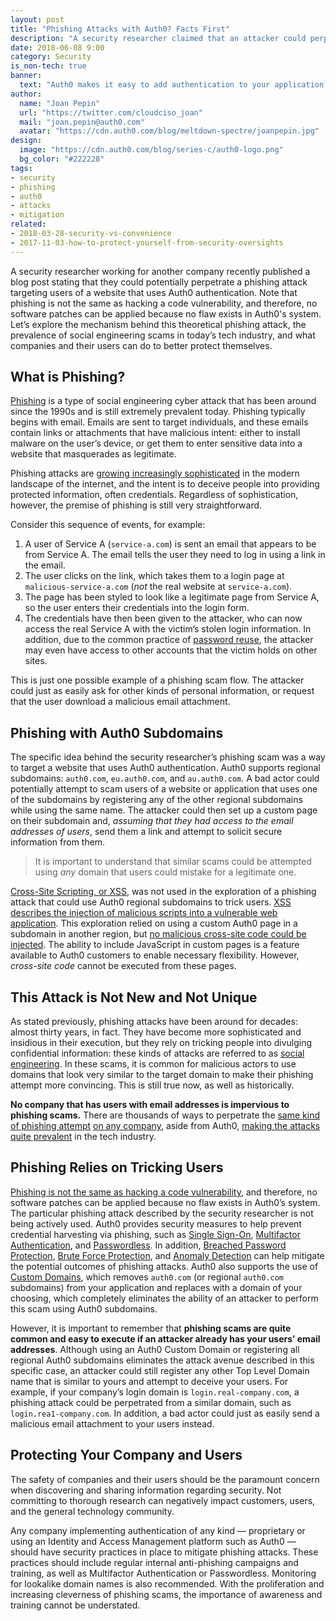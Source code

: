 ```yaml
---
layout: post
title: "Phishing Attacks with Auth0? Facts First"
description: "A security researcher claimed that an attacker could perpetrate a phishing scam that could target a company using the Auth0 platform based on domain. Learn about this attack, the prevalence of phishing in the industry, and how to mitigate these scams."
date: 2018-06-08 9:00
category: Security
is_non-tech: true
banner:
  text: "Auth0 makes it easy to add authentication to your application."
author:
  name: "Joan Pepin"
  url: "https://twitter.com/cloudciso_joan"
  mail: "joan.pepin@auth0.com"
  avatar: "https://cdn.auth0.com/blog/meltdown-spectre/joanpepin.jpg"
design:
  image: "https://cdn.auth0.com/blog/series-c/auth0-logo.png"
  bg_color: "#222228"
tags:
- security
- phishing
- auth0
- attacks
- mitigation
related:
- 2018-03-28-security-vs-convenience
- 2017-11-03-how-to-protect-yourself-from-security-oversights
---
```


A security researcher working for another company recently published a blog post stating that they could potentially perpetrate a phishing attack targeting users of a website that uses Auth0 authentication. Note that phishing is not the same as hacking a code vulnerability, and therefore, no software patches can be applied because no flaw exists in Auth0's system. Let’s explore the mechanism behind this theoretical phishing attack, the prevalence of social engineering scams in today’s tech industry, and what companies and their users can do to better protect themselves.

## What is Phishing?

[Phishing](https://www.csoonline.com/article/2117843/phishing/what-is-phishing-how-this-cyber-attack-works-and-how-to-prevent-it.html) is a type of social engineering cyber attack that has been around since the 1990s and is still extremely prevalent today. Phishing typically begins with email. Emails are sent to target individuals, and these emails contain links or attachments that have malicious intent: either to install malware on the user’s device, or get them to enter sensitive data into a website that masquerades as legitimate.

Phishing attacks are [growing increasingly sophisticated](https://www.menlosecurity.com/blog/from-your-account-is-deactivated-to-oauth-the-evolution-of-phishing) in the modern landscape of the internet, and the intent is to deceive people into providing protected information, often credentials. Regardless of sophistication, however, the premise of phishing is still very straightforward. 

Consider this sequence of events, for example:

1. A user of Service A (`service-a.com`) is sent an email that appears to be from Service A. The email tells the user they need to log in using a link in the email.
2. The user clicks on the link, which takes them to a login page at `malicious-service-a.com` (_not_ the real website at `service-a.com`).
3. The page has been styled to look like a legitimate page from Service A, so the user enters their credentials into the login form.
4. The credentials have then been given to the attacker, who can now access the real Service A with the victim’s stolen login information. In addition, due to the common practice of [password reuse](https://www.troyhunt.com/password-reuse-credential-stuffing-and-another-1-billion-records-in-have-i-been-pwned/), the attacker may even have access to other accounts that the victim holds on other sites.

This is just one possible example of a phishing scam flow. The attacker could just as easily ask for other kinds of personal information, or request that the user download a malicious email attachment.

## Phishing with Auth0 Subdomains

The specific idea behind the security researcher’s phishing scam was a way to target a website that uses Auth0 authentication. Auth0 supports regional subdomains: `auth0.com`, `eu.auth0.com`, and `au.auth0.com`. A bad actor could potentially attempt to scam users of a website or application that uses one of the subdomains by registering any of the other regional subdomains while using the same name. The attacker could then set up a custom page on their subdomain and, _assuming that they had access to the email addresses of users_, send them a link and attempt to solicit secure information from them.

> It is important to understand that similar scams could be attempted using _any_ domain that users could mistake for a legitimate one.

<a href="https://www.owasp.org/index.php/Cross-site_Scripting_(XSS)">Cross-Site Scripting, or XSS</a>, was not used in the exploration of a phishing attack that could use Auth0 regional subdomains to trick users. [XSS describes the injection of malicious scripts into a vulnerable web application](https://www.incapsula.com/web-application-security/cross-site-scripting-xss-attacks.html). This exploration relied on using a custom Auth0 page in a subdomain in another region, but [no malicious cross-site code could be injected](https://auth0.com/docs/hosted-pages#why-use-hosted-pages). The ability to include JavaScript in custom pages is a feature available to Auth0 customers to enable necessary flexibility. However, _cross-site code_ cannot be executed from these pages.

## This Attack is Not New and Not Unique

As stated previously, phishing attacks have been around for decades: almost thirty years, in fact. They have become more sophisticated and insidious in their execution, but they rely on tricking people into divulging confidential information: these kinds of attacks are referred to as <a href="https://en.wikipedia.org/wiki/Social_engineering_(security)">social engineering</a>. In these scams, it is common for malicious actors to use domains that look very similar to the target domain to make their phishing attempt more convincing. This is still true now, as well as historically.

**No company that has users with email addresses is impervious to phishing scams.** There are thousands of ways to perpetrate the [same kind of phishing attempt](https://auth0.com/blog/all-you-need-to-know-about-the-google-docs-phishing-attack/) [on any company](https://www.justice.gov/usao-sdny/pr/lithuanian-man-arrested-theft-over-100-million-fraudulent-email-compromise-scheme), aside from Auth0, [making the attacks quite prevalent](https://www.tripwire.com/state-of-security/security-data-protection/three-quarters-organizations-experienced-phishing-attacks-2017-report-uncovers/) in the tech industry.

## Phishing Relies on Tricking Users

[Phishing is not the same as hacking a code vulnerability](https://blog.varonis.com/whats-difference-hacking-phishing/), and therefore, no software patches can be applied because no flaw exists in Auth0’s system. The particular phishing attack described by the security researcher is not being actively used. Auth0 provides security measures to help prevent credential harvesting via phishing, such as [Single Sign-On](https://auth0.com/docs/sso/current), [Multifactor Authentication](https://auth0.com/learn/get-started-with-mfa/), and [Passwordless](https://auth0.com/passwordless). In addition, [Breached Password Protection](https://auth0.com/breached-passwords), [Brute Force Protection](https://auth0.com/docs/anomaly-detection#brute-force-protection), and [Anomaly Detection](https://auth0.com/docs/anomaly-detection) can help mitigate the potential outcomes of phishing attacks. Auth0 also supports the use of [Custom Domains](https://auth0.com/docs/custom-domains), which removes `auth0.com` (or regional `auth0.com` subdomains) from your application and replaces with a domain of your choosing, which completely eliminates the ability of an attacker to perform this scam using Auth0 subdomains.

However, it is important to remember that **phishing scams are quite common and easy to execute if an attacker already has your users’ email addresses**. Although using an Auth0 Custom Domain or registering all regional Auth0 subdomains eliminates the attack avenue described in this specific case, an attacker could still register any other Top Level Domain name that is similar to yours and attempt to deceive your users. For example, if your company’s login domain is `login.real-company.com`, a phishing attack could be perpetrated from a similar domain, such as `login.rea1-company.com`. In addition, a bad actor could just as easily send a malicious email attachment to your users instead.

## Protecting Your Company and Users

The safety of companies and their users should be the paramount concern when discovering and sharing information regarding security. Not committing to thorough research can negatively impact customers, users, and the general technology community. 

Any company implementing authentication of any kind — proprietary or using an Identity and Access Management platform such as Auth0 — should have security practices in place to mitigate phishing attacks. These practices should include regular internal anti-phishing campaigns and training, as well as Multifactor Authentication or Passwordless. Monitoring for lookalike domain names is also recommended. With the proliferation and increasing cleverness of phishing scams, the importance of awareness and training cannot be understated.